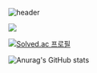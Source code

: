 ![header](https://capsule-render.vercel.app/api?type=slice&color=A100FF&height=200&section=header&text=Hello%20render&desc=Hello%20capsule%20render&fontAlign=70&descAlign=70&descAlignY=40)



   
   
   <img src="https://img.shields.io/badge/메일-EA4335?style=flat&logo=gmail&logoColor=white"/>

[![Solved.ac
프로필](http://mazassumnida.wtf/api/v2/generate_badge?boj={handle})](https://solved.ac/{handle})


![Anurag's GitHub stats](https://github-readme-stats.vercel.app/api?username=costudying&show_icons=true&theme=dark)
